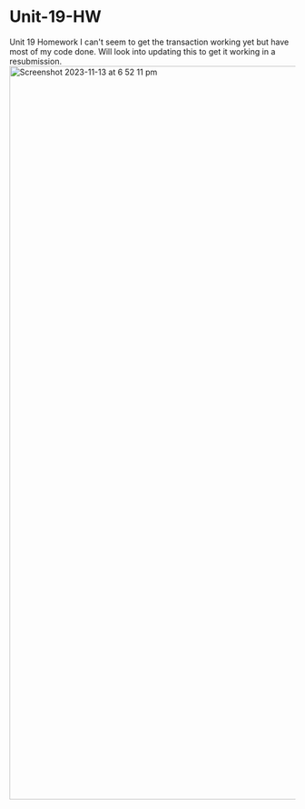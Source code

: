 # Unit-19-HW
Unit 19 Homework
I can't seem to get the transaction working yet but have most of my code done. Will look into updating this to get it working in a resubmission.
<img width="1291" alt="Screenshot 2023-11-13 at 6 52 11 pm" src="https://github.com/MatthewTsiglopoulos/Unit-19-HW/assets/135100024/63827d76-5d1b-4795-b376-aeb481e089f1">
